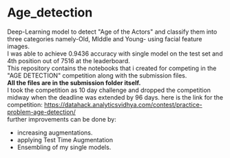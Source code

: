 # Age_detection
Deep-Learning model to detect "Age of the Actors" and classify them into three categories namely-Old, MIddle and Young- using facial feature images. <br>
I was able to achieve 0.9436 accuracy with single model on the test set and 4th position out of 7516 at the leaderboard.<br>
This repository contains the notebooks that i created for competing in the "AGE DETECTION" competition along with the submission files.<br>
**All the files are in the submission folder itself.**<br>
I took the competition as 10 day challenge and dropped the competition midway when the deadline was extended by 96 days.
here is the link for the competition:
https://datahack.analyticsvidhya.com/contest/practice-problem-age-detection/<br>
further improvements can be done by:
- increasing augmentations.
- applying Test Time Augmentation
- Ensembling of my single models.
